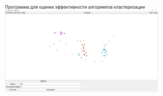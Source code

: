 Программа для оценки эффективности алгоримтов кластеризации
![Image alt](https://github.com/Viilture/ClusteringAlgorithm/blob/master/cluster.png)
